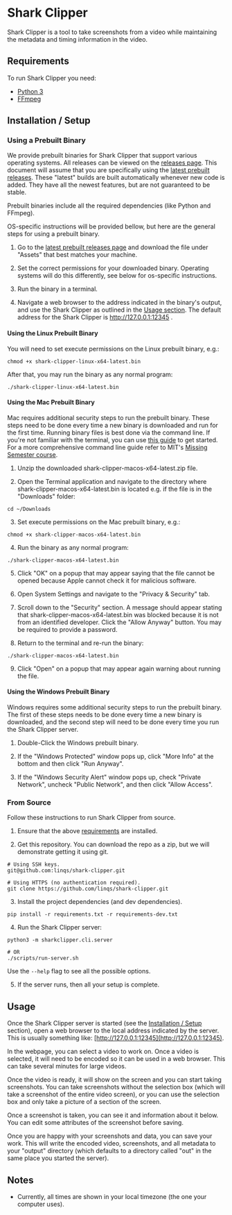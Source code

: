 # Shark Clipper

Shark Clipper is a tool to take screenshots from a video while maintaining the metadata and timing information in the video.

## Requirements

To run Shark Clipper you need:
 - [Python 3](https://www.python.org/downloads/)
 - [FFmpeg](https://ffmpeg.org/download.html)

## Installation / Setup

### Using a Prebuilt Binary

We provide prebuilt binaries for Shark Clipper that support various operating systems.
All releases can be viewed on the [releases page](https://github.com/linqs/shark-clipper/releases).
This document will assume that you are specifically using the [latest prebuilt releases](https://github.com/linqs/shark-clipper/releases/tag/latest-release).
These "latest" builds are built automatically whenever new code is added.
They have all the newest features, but are not guaranteed to be stable.

Prebuilt binaries include all the required dependencies (like Python and FFmpeg).

OS-specific instructions will be provided bellow,
but here are the general steps for using a prebuilt binary.

1) Go to the [latest prebuilt releases page](https://github.com/linqs/shark-clipper/releases/tag/latest-release)
and download the file under "Assets" that best matches your machine.

2) Set the correct permissions for your downloaded binary.
Operating systems will do this differently,
see below for os-specific instructions.

3) Run the binary in a terminal.

4) Navigate a web browser to the address indicated in the binary's output,
and use the Shark Clipper as outlined in the [Usage section](#usage).
The default address for the Shark Clipper is http://127.0.0.1:12345 .

#### Using the Linux Prebuilt Binary

You will need to set execute permissions on the Linux prebuilt binary, e.g.:
```
chmod +x shark-clipper-linux-x64-latest.bin
```

After that, you may run the binary as any normal program:
```
./shark-clipper-linux-x64-latest.bin
```

#### Using the Mac Prebuilt Binary

Mac requires additional security steps to run the prebuilt binary.
These steps need to be done every time a new binary is downloaded and run for the first time.
Running binary files is best done via the command line.
If you're not familiar with the terminal, you can use [this guide](https://gomakethings.com/navigating-the-file-system-with-terminal/)
to get started.
For a more comprehensive command line guide refer to MIT's [Missing Semester course](https://missing.csail.mit.edu/2020/course-shell/).

1) Unzip the downloaded shark-clipper-macos-x64-latest.zip file.

2) Open the Terminal application and navigate to the directory where shark-clipper-macos-x64-latest.bin is located e.g. if the file is in the "Downloads" folder:
```
cd ~/Downloads
```

3) Set execute permissions on the Mac prebuilt binary, e.g.:
```
chmod +x shark-clipper-macos-x64-latest.bin
```

4) Run the binary as any normal program:
```
./shark-clipper-macos-x64-latest.bin
```

5) Click "OK" on a popup that may appear saying that the file cannot be opened because Apple cannot check it for malicious software.

6) Open System Settings and navigate to the "Privacy & Security" tab.

7) Scroll down to the "Security" section.
A message should appear stating that shark-clipper-macos-x64-latest.bin was blocked because it is not from an identified developer.
Click the "Allow Anyway" button.
You may be required to provide a password.

8) Return to the terminal and re-run the binary:
```
./shark-clipper-macos-x64-latest.bin
```

9) Click "Open" on a popup that may appear again warning about running the file.

#### Using the Windows Prebuilt Binary

Windows requires some additional security steps to run the prebuilt binary.
The first of these steps needs to be done every time a new binary is downloaded,
and the second step will need to be done every time you run the Shark Clipper server.

1) Double-Click the Windows prebuilt binary.

2) If the "Windows Protected" window pops up, click "More Info" at the bottom and then click "Run Anyway".

3) If the "Windows Security Alert" window pops up, check "Private Network", uncheck "Public Network", and then click "Allow Access".

### From Source

Follow these instructions to run Shark Clipper from source.

1) Ensure that the above [requirements](#requirements) are installed.

2) Get this repository.
You can download the repo as a zip, but we will demonstrate getting it using git.
```
# Using SSH keys.
git@github.com:linqs/shark-clipper.git

# Using HTTPS (no authentication required).
git clone https://github.com/linqs/shark-clipper.git
```

3) Install the project dependencies (and dev dependencies).
```
pip install -r requirements.txt -r requirements-dev.txt
```

4) Run the Shark Clipper server:
```
python3 -m sharkclipper.cli.server

# OR
./scripts/run-server.sh
```
Use the `--help` flag to see all the possible options.

5) If the server runs, then all your setup is complete.

## Usage

Once the Shark Clipper server is started (see the [Installation / Setup](#installation--setup) section),
open a web browser to the local address indicated by the server.
This is usually something like: [http://127.0.0.1:12345](http://127.0.0.1:12345).

In the webpage, you can select a video to work on.
Once a video is selected, it will need to be encoded so it can be used in a web browser.
This can take several minutes for large videos.

Once the video is ready, it will show on the screen and you can start taking screenshots.
You can take screenshots without the selection box (which will take a screenshot of the entire video screen),
or you can use the selection box and only take a picture of a section of the screen.

Once a screenshot is taken, you can see it and information about it below.
You can edit some attributes of the screenshot before saving.

Once you are happy with your screenshots and data, you can save your work.
This will write the encoded video, screenshots, and all metadata to your "output" directory
(which defaults to a directory called "out" in the same place you started the server).

## Notes

 - Currently, all times are shown in your local timezone (the one your computer uses).
